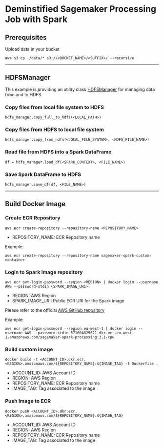 # Deminstified Sagemaker Processing Job with Spark

## Prerequisites

Upload data in your bucket

```
aws s3 cp ./data/* s3://<BUCKET_NAME>/<SUFFIX>/ --recursive
```

---

## HDFSManager

This example is providing an utility class [HDFSManager](./code/services/HDFSManager.py) for managing data from and to HDFS.

### Copy files from local file system to HDFS

```
hdfs_manager.copy_full_to_hdfs(<LOCAL_PATH>)
```

### Copy files from HDFS to local file system

```
hdfs_manager.copy_from_hdfs(<LOCAL_FILE_SYSTEM>, <HDFS_FILE_NAME>)
```

### Read file from HDFS into a Spark DataFrame

```
df = hdfs_manager.load_df(<SPARK_CONTEXT>, <FILE_NAME>)
```

### Save Spark DataFrame to HDFS

```
hdfs_manager.save_df(df, <FILE_NAME>)
```

---

## Build Docker Image

### Create ECR Repository

```
aws ecr create-repository --repository-name <REPOSITORY_NAME>
```

* REPOSITORY_NAME: ECR Repository name

Example:

```
aws ecr create-repository --repository-name sagemaker-spark-custom-container
```

### Login to Spark Image repository

```
aws ecr get-login-password --region <REGION> | docker login --username AWS --password-stdin <SPARK_IMAGE_URI>
```

* REGION: AWS Region
* SPARK_IMAGE_URI: Public ECR URI for the Spark image

Please refer to the official [AWS GitHub repository](https://github.com/aws/sagemaker-spark-container/blob/master/available_images.md)

Example:

```
aws ecr get-login-password --region eu-west-1 | docker login --username AWS --password-stdin 571004829621.dkr.ecr.eu-west-1.amazonaws.com/sagemaker-spark-processing:3.1-cpu
```

### Build custom image

```
docker build -t <ACCOUNT_ID>.dkr.ecr.<REGION>.amazonaws.com/${REPOSITORY_NAME}:${IMAGE_TAG} -f Dockerfile .
```

* ACCOUNT_ID: AWS Account ID
* REGION: AWS Region
* REPOSITORY_NAME: ECR Repository name
* IMAGE_TAG: Tag associated to the image

### Push Image to ECR

```
docker push <ACCOUNT_ID>.dkr.ecr.<REGION>.amazonaws.com/${REPOSITORY_NAME}:${IMAGE_TAG}
```

* ACCOUNT_ID: AWS Account ID
* REGION: AWS Region
* REPOSITORY_NAME: ECR Repository name
* IMAGE_TAG: Tag associated to the image
